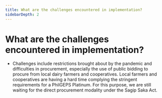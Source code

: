 ```yaml
---
title: What are the challenges encountered in implementation?
sidebarDepth: 2
---
```


# What are the challenges encountered in implementation?


 - Challenges include restrictions brought about by the pandemic and difficulties in procurement, especially the use of public bidding to procure from local dairy farmers and cooperatives. Local farmers and cooperatives are having a hard time complying the stringent requirements for a PhilGEPS Platinum. For this purpose, we are still waiting for the direct procurement modality under the Sagip Saka Act.
